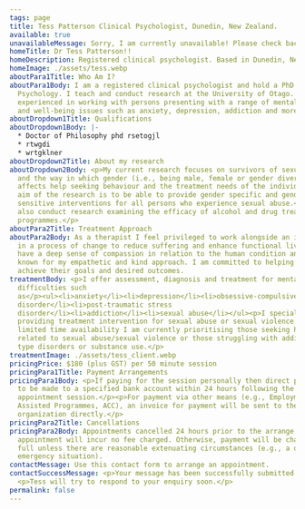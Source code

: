 ```yaml
---
tags: page
title: Tess Patterson Clinical Psychologist, Dunedin, New Zealand.
available: true
unavailableMessage: Sorry, I am currently unavailable! Please check back on this website soon.
homeTitle: Dr Tess Patterson!!
homeDescription: Registered clinical psychologist. Based in Dunedin, New Zealand
homeImage: ./assets/tess.webp
aboutPara1Title: Who Am I?
aboutPara1Body: I am a registered clinical psychologist and hold a PhD in
  Psychology. I teach and conduct research at the University of Otago. I am
  experienced in working with persons presenting with a range of mental health
  and well-being issues such as anxiety, depression, addiction and more.
aboutDropdown1Title: Qualifications
aboutDropdown1Body: |-
  * Doctor of Philosophy phd rsetogjl
  * rtwgdi
  * wrtgklner
aboutDropdown2Title: About my research
aboutDropdown2Body: <p>My current research focuses on survivors of sexual abuse
  and the way in which gender (i.e., being male, female or gender diverse)
  affects help seeking behaviour and the treatment needs of the individual. The
  aim of the research is to be able to provide gender specific and gender
  sensitive interventions for all persons who experience sexual abuse.</p><p>I
  also conduct research examining the efficacy of alcohol and drug treatment
  programmes.</p>
aboutPara2Title: Treatment Approach
aboutPara2Body: As a therapist I feel privileged to work alongside an individual
  in a process of change to reduce suffering and enhance functional living. I
  have a deep sense of compassion in relation to the human condition and I am
  known for my empathetic and kind approach. I am committed to helping clients
  achieve their goals and desired outcomes.
treatmentBody: <p>I offer assessment, diagnosis and treatment for mental health
  difficulties such
  as</p><ul><li>anxiety</li><li>depression</li><li>obsessive-compulsive
  disorder</li><li>post-traumatic stress
  disorder</li><li>addiction</li><li>sexual abuse</li></ul><p>I specialise in
  providing treatment intervention for sexual abuse or sexual violence. Due to
  limited time availability I am currently prioritising those seeking help
  related to sexual abuse/sexual violence or those struggling with addictive
  type disorders or substance use.</p>
treatmentImage: ./assets/tess_client.webp
pricingPrice: $180 (plus GST) per 50 minute session
pricingPara1Title: Payment Arrangements
pricingPara1Body: <p>If paying for the session personally then direct payment is
  to be made to a specified bank account within 24 hours following the
  appointment session.</p><p>For payment via other means (e.g., Employment
  Assisted Programmes, ACC), an invoice for payment will be sent to the relevant
  organization directly.</p>
pricingPara2Title: Cancellations
pricingPara2Body: Appointments cancelled 24 hours prior to the arrange
  appointment will incur no fee charged. Otherwise, payment will be charged in
  full unless there are reasonable extenuating circumstances (e.g., a one-off
  emergency situation).
contactMessage: Use this contact form to arrange an appointment.
contactSuccessMessage: <p>Your message has been successfully submitted!</p>
  <p>Tess will try to respond to your enquiry soon.</p>
permalink: false
---
```

